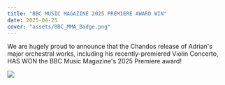 ```yaml
---
title: "BBC MUSIC MAGAZINE 2025 PREMIERE AWARD WIN"
date: 2025-04-25
cover: "assets/BBC_MMA_Badge.png"
---
```


We are hugely proud to announce that the Chandos release of Adrian's major orchestral works, including his recently-premiered Violin Concerto, HAS WON the BBC Music Magazine's 2025 Premiere award!

<img src="/events-extra/2025-04-23 BBC_MMA_Awards/BBC_MMA_Win.jpg" class="w-full my-2 h-72 object-contain rounded-sm">
